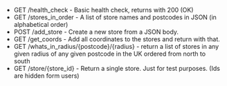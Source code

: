 
* GET /health_check - Basic health check, returns with 200 (OK)
* GET /stores_in_order - A list of store names and postcodes in JSON (in alphabetical order)
* POST /add_store - Create a new store from a JSON body.
* GET /get_coords - Add all coordinates to the stores and return with that.
* GET /whats_in_radius/{postcode}/{radius} - return a list of stores in any given radius of any given postcode in the UK ordered from north to south 
* GET /store/{store_id} - Return a single store. Just for test purposes. (Ids are hidden form users) 
